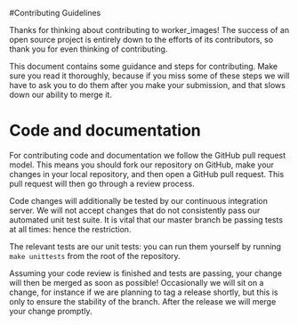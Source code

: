 #Contributing Guidelines

Thanks for thinking about contributing to worker_images! The success of an open source project is entirely down to the efforts of its contributors, so thank you for even thinking of contributing.

This document contains some guidance and steps for contributing. Make sure you read it thoroughly, because if you miss some of these steps we will have to ask you to do them after you make your submission, and that slows down our ability to merge it.

# Code and documentation
For contributing code and documentation we follow the GitHub pull request model. This means you should fork our repository on GitHub, make your changes in your local repository, and then open a GitHub pull request. This pull request will then go through a review process.

Code changes will additionally be tested by our continuous integration server. We will not accept changes that do not consistently pass our automated unit test suite. It is vital that our master branch be passing tests at all times: hence the restriction.

The relevant tests are our unit tests: you can run them yourself by running `make unittests` from the root of the repository.

Assuming your code review is finished and tests are passing, your change will then be merged as soon as possible! Occasionally we will sit on a change, for instance if we are planning to tag a release shortly, but this is only to ensure the stability of the branch. After the release we will merge your change promptly.